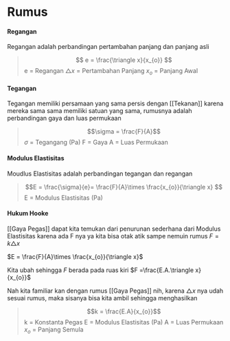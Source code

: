 # Rumus 
#### Regangan
Regangan adalah perbandingan pertambahan panjang dan panjang asli
> $$ e = \frac{\triangle  x}{x_{o}} $$
>  e = Regangan 
>  $\triangle x$ = Pertambahan Panjang
>  $x_{o}$ = Panjang Awal

#### Tegangan
Tegangan memiliki persamaan yang sama persis dengan [[Tekanan]] karena mereka sama sama memiliki satuan yang sama, rumusnya adalah perbandingan gaya dan luas permukaan
> $$\sigma = \frac{F}{A}$$
> $\sigma$ = Tegangang (Pa)
> F = Gaya
> A = Luas Permukaan

#### Modulus Elastisitas
Moudlus Elastisitas adalah perbandingan tegangan dan regangan
> $$E = \frac{\sigma}{e}= \frac{F}{A}\times \frac{x_{o}}{\triangle x} $$
> E = Modulus Elastisitas (Pa)

#### Hukum Hooke
[[Gaya Pegas]] dapat kita temukan dari penurunan sederhana dari Modulus Elastisitas karena ada F nya ya kita bisa otak atik sampe nemuin rumus $F = k \triangle x$

$E = \frac{F}{A}\times \frac{x_{o}}{\triangle x}$

Kita ubah sehingga $F$ berada pada ruas kiri
$F =\frac{E.A.\triangle x}{x_{o}}$

Nah kita familiar kan dengan rumus [[Gaya Pegas]] nih, karena $\triangle x$ nya udah sesuai rumus, maka sisanya bisa kita ambil sehingga menghasilkan
> $$k = \frac{E.A}{x_{o}}$$
> k = Konstanta Pegas
> E = Modulus Elastisitas (Pa)
> A = Luas Permukaan
> $x_{o}$ = Panjang Semula
